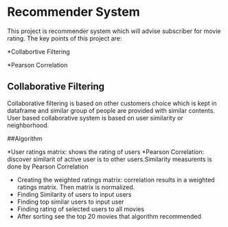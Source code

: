 # Recommender System

This project is recommender system which will advise subscriber for movie rating. The key points of this project are:

*Collabortive Filtering

*Pearson Correlation

## Collaborative Filtering
Collaborative filtering is based on other customers choice which is kept in dataframe and similar group of people are provided with similar contents. User based collaborative
system is based on user similarity or neighborhood.

##Algorithm

*User ratings matrix: shows the rating of users
*Pearson Correlation: discover similarit of active user is to other users.Similarity measurents is done by Pearson Correlation  
* Creating the weighted ratings matrix: correlation results in a weighted ratings matrix. Then matrix is normalized. 
* Finding Similarity of users to input users
* Finding top similar users to input user
* Finding rating of selected users to all movies
* After sorting see the top 20 movies that algorithm recommended

